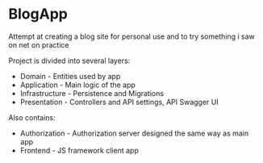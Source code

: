 # BlogApp

Attempt at creating a blog site for personal use and to try something i saw on net on practice

Project is divided into several layers:
- Domain - Entities used by app
- Application - Main logic of the app
- Infrastructure - Persistence and Migrations
- Presentation - Controllers and API settings, API Swagger UI

Also contains:
- Authorization - Authorization server designed the same way as main app
- Frontend - JS framework client app
